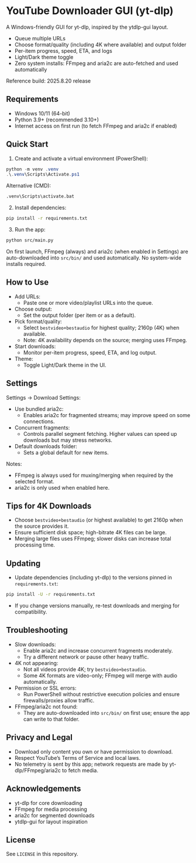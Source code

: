 # YouTube Downloader GUI (yt-dlp)

A Windows-friendly GUI for yt-dlp, inspired by the ytdlp-gui layout.

- Queue multiple URLs
- Choose format/quality (including 4K where available) and output folder
- Per-item progress, speed, ETA, and logs
- Light/Dark theme toggle
- Zero system installs: FFmpeg and aria2c are auto-fetched and used automatically

Reference build: 2025.8.20 release

## Requirements

- Windows 10/11 (64-bit)
- Python 3.9+ (recommended 3.10+)
- Internet access on first run (to fetch FFmpeg and aria2c if enabled)


## Quick Start

1. Create and activate a virtual environment (PowerShell):

```powershell
python -m venv .venv
.\.venv\Scripts\Activate.ps1
```

Alternative (CMD):

```cmd
.venv\Scripts\activate.bat
```

2. Install dependencies:

```bash
pip install -r requirements.txt
```

3. Run the app:

```bash
python src/main.py
```


On first launch, FFmpeg (always) and aria2c (when enabled in Settings) are auto-downloaded into `src/bin/` and used automatically. No system-wide installs required.

## How to Use

- Add URLs:
    - Paste one or more video/playlist URLs into the queue.
- Choose output:
    - Set the output folder (per item or as a default).
- Pick format/quality:
    - Select `bestvideo+bestaudio` for highest quality; 2160p (4K) when available.
    - Note: 4K availability depends on the source; merging uses FFmpeg.
- Start downloads:
    - Monitor per-item progress, speed, ETA, and log output.
- Theme:
    - Toggle Light/Dark theme in the UI.


## Settings

Settings → Download Settings:

- Use bundled aria2c:
    - Enables aria2c for fragmented streams; may improve speed on some connections.
- Concurrent fragments:
    - Controls parallel segment fetching. Higher values can speed up downloads but may stress networks.
- Default downloads folder:
    - Sets a global default for new items.

Notes:

- FFmpeg is always used for muxing/merging when required by the selected format.
- aria2c is only used when enabled here.


## Tips for 4K Downloads

- Choose `bestvideo+bestaudio` (or highest available) to get 2160p when the source provides it.
- Ensure sufficient disk space; high-bitrate 4K files can be large.
- Merging large files uses FFmpeg; slower disks can increase total processing time.


## Updating

- Update dependencies (including yt-dlp) to the versions pinned in `requirements.txt`:

```bash
pip install -U -r requirements.txt
```

- If you change versions manually, re-test downloads and merging for compatibility.


## Troubleshooting

- Slow downloads:
    - Enable aria2c and increase concurrent fragments moderately.
    - Try a different network or pause other heavy traffic.
- 4K not appearing:
    - Not all videos provide 4K; try `bestvideo+bestaudio`.
    - Some 4K formats are video-only; FFmpeg will merge with audio automatically.
- Permission or SSL errors:
    - Run PowerShell without restrictive execution policies and ensure firewalls/proxies allow traffic.
- FFmpeg/aria2c not found:
    - They are auto-downloaded into `src/bin/` on first use; ensure the app can write to that folder.


## Privacy and Legal

- Download only content you own or have permission to download.
- Respect YouTube’s Terms of Service and local laws.
- No telemetry is sent by this app; network requests are made by yt-dlp/FFmpeg/aria2c to fetch media.


## Acknowledgements

- yt-dlp for core downloading
- FFmpeg for media processing
- aria2c for segmented downloads
- ytdlp-gui for layout inspiration


## License

See `LICENSE` in this repository.

